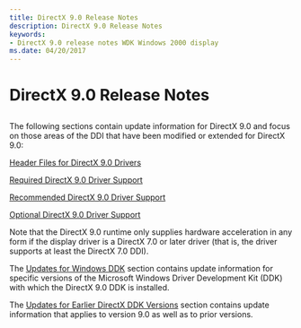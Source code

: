 ```yaml
---
title: DirectX 9.0 Release Notes
description: DirectX 9.0 Release Notes
keywords:
- DirectX 9.0 release notes WDK Windows 2000 display
ms.date: 04/20/2017
---
```


# DirectX 9.0 Release Notes


## <span id="ddk_directx_9_0_release_notes_gg"></span><span id="DDK_DIRECTX_9_0_RELEASE_NOTES_GG"></span>


The following sections contain update information for DirectX 9.0 and focus on those areas of the DDI that have been modified or extended for DirectX 9.0:

[Header Files for DirectX 9.0 Drivers](header-files-for-directx-9-0-drivers.md)

[Required DirectX 9.0 Driver Support](required-directx-9-0-driver-support.md)

[Recommended DirectX 9.0 Driver Support](recommended-directx-9-0-driver-support.md)

[Optional DirectX 9.0 Driver Support](optional-directx-9-0-driver-support.md)

Note that the DirectX 9.0 runtime only supplies hardware acceleration in any form if the display driver is a DirectX 7.0 or later driver (that is, the driver supports at least the DirectX 7.0 DDI).

The [Updates for Windows DDK](updates-for-windows-ddk.md) section contains update information for specific versions of the Microsoft Windows Driver Development Kit (DDK) with which the DirectX 9.0 DDK is installed.

The [Updates for Earlier DirectX DDK Versions](updates-for-earlier-directx-ddk-versions.md) section contains update information that applies to version 9.0 as well as to prior versions.

 

 





